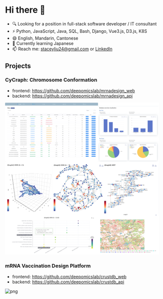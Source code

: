 # Hi there 👋

- 🔍 Looking for a position in full-stack software developer / IT consultant
- ⚡ Python, JavaScript, Java, SQL, Bash, Django, Vue3.js, D3.js, K8S 
- 😄 English, Mandarin, Cantonese
- 🌱 Currently learning Japanese
- 📫 Reach me: staceyliu24@gmail.com or [LinkedIn](https://www.linkedin.com/in/sitong-liu-238002209/)

## Projects

### **CyCraph: Chromosome Conformation**
- frontend: https://github.com/deepomicslab/mrnadesign_web
- backend: https://github.com/deepomicslab/mrnadesign_api

![png](README_fig/cygraph.png)

### **mRNA Vaccination Design Platform**
- frontend: https://github.com/deepomicslab/crustdb_web
- backend: https://github.com/deepomicslab/crustdb_api

![png](README_fig/mrnadesign.png)
